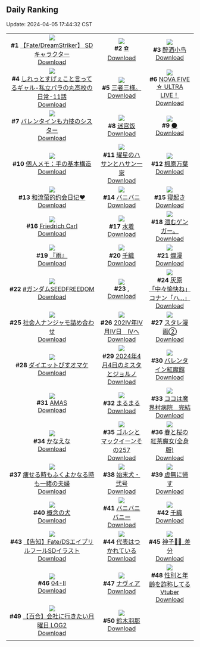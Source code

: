 ## Daily Ranking
Update: 2024-04-05 17:44:32 CST

|      |      |      |
| :----: | :----: | :----: |
| ![](https://i.pixiv.re/c/240x480/img-master/img/2024/04/03/00/00/04/117494992_p0_master1200.jpg)<br>**#1** [【Fate/DreamStriker】 SDキャラクター](https://www.pixiv.net/artworks/117494992)<br>[Download](https://i.pixiv.re/img-original/img/2024/04/03/00/00/04/117494992_p0.png) | ![](https://i.pixiv.re/c/240x480/img-master/img/2024/04/04/00/09/10/117524054_p0_master1200.jpg)<br>**#2** [⚽](https://www.pixiv.net/artworks/117524054)<br>[Download](https://i.pixiv.re/img-original/img/2024/04/04/00/09/10/117524054_p0.png) | ![](https://i.pixiv.re/c/240x480/img-master/img/2024/04/03/00/41/21/117496544_p0_master1200.jpg)<br>**#3** [醉酒小鸟](https://www.pixiv.net/artworks/117496544)<br>[Download](https://i.pixiv.re/img-original/img/2024/04/03/00/41/21/117496544_p0.jpg) |
| ![](https://i.pixiv.re/c/240x480/img-master/img/2024/04/04/00/05/54/117523906_p0_master1200.jpg)<br>**#4** [しれっとすげぇこと言ってるギャル-私立パラの丸高校の日常-11話](https://www.pixiv.net/artworks/117523906)<br>[Download](https://i.pixiv.re/img-original/img/2024/04/04/00/05/54/117523906_p0.jpg) | ![](https://i.pixiv.re/c/240x480/img-master/img/2024/04/03/06/26/00/117501454_p0_master1200.jpg)<br>**#5** [三者三様。](https://www.pixiv.net/artworks/117501454)<br>[Download](https://i.pixiv.re/img-original/img/2024/04/03/06/26/00/117501454_p0.jpg) | ![](https://i.pixiv.re/c/240x480/img-master/img/2024/04/03/00/53/00/117496851_p0_master1200.jpg)<br>**#6** [NOVA FIVE ☆ ULTRA LIVE！](https://www.pixiv.net/artworks/117496851)<br>[Download](https://i.pixiv.re/img-original/img/2024/04/03/00/53/00/117496851_p0.png) |
| ![](https://i.pixiv.re/c/240x480/img-master/img/2024/04/04/19/49/47/117544031_p0_master1200.jpg)<br>**#7** [バレンタインも力技のシスター](https://www.pixiv.net/artworks/117544031)<br>[Download](https://i.pixiv.re/img-original/img/2024/04/04/19/49/47/117544031_p0.jpg) | ![](https://i.pixiv.re/c/240x480/img-master/img/2024/04/03/11/12/17/117505125_p0_master1200.jpg)<br>**#8** [迷宫饭](https://www.pixiv.net/artworks/117505125)<br>[Download](https://i.pixiv.re/img-original/img/2024/04/03/11/12/17/117505125_p0.png) | ![](https://i.pixiv.re/c/240x480/img-master/img/2024/04/04/00/41/04/117525148_p0_master1200.jpg)<br>**#9** [🌑](https://www.pixiv.net/artworks/117525148)<br>[Download](https://i.pixiv.re/img-original/img/2024/04/04/00/41/04/117525148_p0.jpg) |
| ![](https://i.pixiv.re/c/240x480/img-master/img/2024/04/04/06/00/09/117530130_p0_master1200.jpg)<br>**#10** [個人メモ：手の基本構造](https://www.pixiv.net/artworks/117530130)<br>[Download](https://i.pixiv.re/img-original/img/2024/04/04/06/00/09/117530130_p0.jpg) | ![](https://i.pixiv.re/c/240x480/img-master/img/2024/04/03/15/07/43/117508936_p0_master1200.jpg)<br>**#11** [耀星のハサンとハサン一家](https://www.pixiv.net/artworks/117508936)<br>[Download](https://i.pixiv.re/img-original/img/2024/04/03/15/07/43/117508936_p0.jpg) | ![](https://i.pixiv.re/c/240x480/img-master/img/2024/04/03/19/50/31/117515136_p0_master1200.jpg)<br>**#12** [楓原万葉](https://www.pixiv.net/artworks/117515136)<br>[Download](https://i.pixiv.re/img-original/img/2024/04/03/19/50/31/117515136_p0.png) |
| ![](https://i.pixiv.re/c/240x480/img-master/img/2024/04/03/23/05/31/117521539_p0_master1200.jpg)<br>**#13** [和流萤的约会日记♥](https://www.pixiv.net/artworks/117521539)<br>[Download](https://i.pixiv.re/img-original/img/2024/04/03/23/05/31/117521539_p0.jpg) | ![](https://i.pixiv.re/c/240x480/img-master/img/2024/04/03/00/00/04/117494996_p0_master1200.jpg)<br>**#14** [バニバニ](https://www.pixiv.net/artworks/117494996)<br>[Download](https://i.pixiv.re/img-original/img/2024/04/03/00/00/04/117494996_p0.jpg) | ![](https://i.pixiv.re/c/240x480/img-master/img/2024/04/03/03/24/49/117499491_p0_master1200.jpg)<br>**#15** [寝起き](https://www.pixiv.net/artworks/117499491)<br>[Download](https://i.pixiv.re/img-original/img/2024/04/03/03/24/49/117499491_p0.png) |
| ![](https://i.pixiv.re/c/240x480/img-master/img/2024/04/03/16/00/30/117509827_p0_master1200.jpg)<br>**#16** [Friedrich Carl](https://www.pixiv.net/artworks/117509827)<br>[Download](https://i.pixiv.re/img-original/img/2024/04/03/16/00/30/117509827_p0.png) | ![](https://i.pixiv.re/c/240x480/img-master/img/2024/04/03/19/54/50/117515243_p0_master1200.jpg)<br>**#17** [水着](https://www.pixiv.net/artworks/117515243)<br>[Download](https://i.pixiv.re/img-original/img/2024/04/03/19/54/50/117515243_p0.png) | ![](https://i.pixiv.re/c/240x480/img-master/img/2024/04/04/13/55/11/117534056_p0_master1200.jpg)<br>**#18** [潜むゲンガー。](https://www.pixiv.net/artworks/117534056)<br>[Download](https://i.pixiv.re/img-original/img/2024/04/04/13/55/11/117534056_p0.jpg) |
| ![](https://i.pixiv.re/c/240x480/img-master/img/2024/04/03/00/00/32/117495133_p0_master1200.jpg)<br>**#19** [『雨』](https://www.pixiv.net/artworks/117495133)<br>[Download](https://i.pixiv.re/img-original/img/2024/04/03/00/00/32/117495133_p0.png) | ![](https://i.pixiv.re/c/240x480/img-master/img/2024/04/03/00/00/21/117495079_p0_master1200.jpg)<br>**#20** [千織](https://www.pixiv.net/artworks/117495079)<br>[Download](https://i.pixiv.re/img-original/img/2024/04/03/00/00/21/117495079_p0.jpg) | ![](https://i.pixiv.re/c/240x480/img-master/img/2024/04/03/00/00/27/117495111_p0_master1200.jpg)<br>**#21** [爛漫](https://www.pixiv.net/artworks/117495111)<br>[Download](https://i.pixiv.re/img-original/img/2024/04/03/00/00/27/117495111_p0.png) |
| ![](https://i.pixiv.re/c/240x480/img-master/img/2024/04/03/16/14/10/117510088_p0_master1200.jpg)<br>**#22** [#ガンダムSEEDFREEDOM](https://www.pixiv.net/artworks/117510088)<br>[Download](https://i.pixiv.re/img-original/img/2024/04/03/16/14/10/117510088_p0.jpg) | ![](https://i.pixiv.re/c/240x480/img-master/img/2024/04/04/18/44/05/117542401_p0_master1200.jpg)<br>**#23** [.](https://www.pixiv.net/artworks/117542401)<br>[Download](https://i.pixiv.re/img-original/img/2024/04/04/18/44/05/117542401_p0.jpg) | ![](https://i.pixiv.re/c/240x480/img-master/img/2024/04/03/15/55/50/117509721_p0_master1200.jpg)<br>**#24** [灰原「中々愉快ね」コナン「ハ…」](https://www.pixiv.net/artworks/117509721)<br>[Download](https://i.pixiv.re/img-original/img/2024/04/03/15/55/50/117509721_p0.jpg) |
| ![](https://i.pixiv.re/c/240x480/img-master/img/2024/04/03/18/44/57/117513428_p0_master1200.jpg)<br>**#25** [社会人ナンジャモ詰め合わせ](https://www.pixiv.net/artworks/117513428)<br>[Download](https://i.pixiv.re/img-original/img/2024/04/03/18/44/57/117513428_p0.jpg) | ![](https://i.pixiv.re/c/240x480/img-master/img/2024/04/04/04/44/06/117529357_p0_master1200.jpg)<br>**#26** [202Ⅳ年Ⅳ月Ⅳ日　Ⅳへ](https://www.pixiv.net/artworks/117529357)<br>[Download](https://i.pixiv.re/img-original/img/2024/04/04/04/44/06/117529357_p0.png) | ![](https://i.pixiv.re/c/240x480/img-master/img/2024/04/04/19/07/11/117543021_p0_master1200.jpg)<br>**#27** [スタレ漫画②](https://www.pixiv.net/artworks/117543021)<br>[Download](https://i.pixiv.re/img-original/img/2024/04/04/19/07/11/117543021_p0.jpg) |
| ![](https://i.pixiv.re/c/240x480/img-master/img/2024/04/04/12/04/06/117535145_p0_master1200.jpg)<br>**#28** [ダイエットぴすオマケ](https://www.pixiv.net/artworks/117535145)<br>[Download](https://i.pixiv.re/img-original/img/2024/04/04/12/04/06/117535145_p0.png) | ![](https://i.pixiv.re/c/240x480/img-master/img/2024/04/04/00/18/27/117524431_p0_master1200.jpg)<br>**#29** [2024年4月4日のミスタとジョルノ](https://www.pixiv.net/artworks/117524431)<br>[Download](https://i.pixiv.re/img-original/img/2024/04/04/00/18/27/117524431_p0.jpg) | ![](https://i.pixiv.re/c/240x480/img-master/img/2024/04/03/19/15/07/117514243_p0_master1200.jpg)<br>**#30** [バレンタイン紅魔館](https://www.pixiv.net/artworks/117514243)<br>[Download](https://i.pixiv.re/img-original/img/2024/04/03/19/15/07/117514243_p0.jpg) |
| ![](https://i.pixiv.re/c/240x480/img-master/img/2024/04/03/00/00/25/117495096_p0_master1200.jpg)<br>**#31** [AMAS](https://www.pixiv.net/artworks/117495096)<br>[Download](https://i.pixiv.re/img-original/img/2024/04/03/00/00/25/117495096_p0.jpg) | ![](https://i.pixiv.re/c/240x480/img-master/img/2024/04/03/21/12/28/117517620_p0_master1200.jpg)<br>**#32** [まるまる](https://www.pixiv.net/artworks/117517620)<br>[Download](https://i.pixiv.re/img-original/img/2024/04/03/21/12/28/117517620_p0.jpg) | ![](https://i.pixiv.re/c/240x480/img-master/img/2024/04/03/14/41/25/117508477_p0_master1200.jpg)<br>**#33** [ココは魔界村病院　完結](https://www.pixiv.net/artworks/117508477)<br>[Download](https://i.pixiv.re/img-original/img/2024/04/03/14/41/25/117508477_p0.jpg) |
| ![](https://i.pixiv.re/c/240x480/img-master/img/2024/04/04/04/47/16/117529397_p0_master1200.jpg)<br>**#34** [かなえな](https://www.pixiv.net/artworks/117529397)<br>[Download](https://i.pixiv.re/img-original/img/2024/04/04/04/47/16/117529397_p0.png) | ![](https://i.pixiv.re/c/240x480/img-master/img/2024/04/03/12/40/53/117506596_p0_master1200.jpg)<br>**#35** [ゴルシとマックイーンその257](https://www.pixiv.net/artworks/117506596)<br>[Download](https://i.pixiv.re/img-original/img/2024/04/03/12/40/53/117506596_p0.png) | ![](https://i.pixiv.re/c/240x480/img-master/img/2024/04/03/19/19/25/117514345_p0_master1200.jpg)<br>**#36** [春と桜の紅茶魔女(全身版)](https://www.pixiv.net/artworks/117514345)<br>[Download](https://i.pixiv.re/img-original/img/2024/04/03/19/19/25/117514345_p0.jpg) |
| ![](https://i.pixiv.re/c/240x480/img-master/img/2024/04/03/00/07/00/117495541_p0_master1200.jpg)<br>**#37** [痩せる時もふくよかなる時も一緒の夫婦](https://www.pixiv.net/artworks/117495541)<br>[Download](https://i.pixiv.re/img-original/img/2024/04/03/00/07/00/117495541_p0.jpg) | ![](https://i.pixiv.re/c/240x480/img-master/img/2024/04/03/00/00/28/117495116_p0_master1200.jpg)<br>**#38** [始末犬・弐号](https://www.pixiv.net/artworks/117495116)<br>[Download](https://i.pixiv.re/img-original/img/2024/04/03/00/00/28/117495116_p0.jpg) | ![](https://i.pixiv.re/c/240x480/img-master/img/2024/04/03/19/26/11/117514507_p0_master1200.jpg)<br>**#39** [虚無に帰す](https://www.pixiv.net/artworks/117514507)<br>[Download](https://i.pixiv.re/img-original/img/2024/04/03/19/26/11/117514507_p0.png) |
| ![](https://i.pixiv.re/c/240x480/img-master/img/2024/04/04/00/44/05/117525219_p0_master1200.jpg)<br>**#40** [概念の犬](https://www.pixiv.net/artworks/117525219)<br>[Download](https://i.pixiv.re/img-original/img/2024/04/04/00/44/05/117525219_p0.png) | ![](https://i.pixiv.re/c/240x480/img-master/img/2024/04/04/00/00/01/117523385_p0_master1200.jpg)<br>**#41** [バニバニバニー](https://www.pixiv.net/artworks/117523385)<br>[Download](https://i.pixiv.re/img-original/img/2024/04/04/00/00/01/117523385_p0.jpg) | ![](https://i.pixiv.re/c/240x480/img-master/img/2024/04/03/19/03/26/117513995_p0_master1200.jpg)<br>**#42** [千織](https://www.pixiv.net/artworks/117513995)<br>[Download](https://i.pixiv.re/img-original/img/2024/04/03/19/03/26/117513995_p0.png) |
| ![](https://i.pixiv.re/c/240x480/img-master/img/2024/04/04/18/49/17/117542520_p0_master1200.jpg)<br>**#43** [【告知】Fate/DSエイプリルフールSDイラスト](https://www.pixiv.net/artworks/117542520)<br>[Download](https://i.pixiv.re/img-original/img/2024/04/04/18/49/17/117542520_p0.png) | ![](https://i.pixiv.re/c/240x480/img-master/img/2024/04/03/22/01/44/117519389_p0_master1200.jpg)<br>**#44** [代表はつかれている](https://www.pixiv.net/artworks/117519389)<br>[Download](https://i.pixiv.re/img-original/img/2024/04/03/22/01/44/117519389_p0.jpg) | ![](https://i.pixiv.re/c/240x480/img-master/img/2024/04/03/01/07/32/117497255_p0_master1200.jpg)<br>**#45** [神子🦊🌸_差分](https://www.pixiv.net/artworks/117497255)<br>[Download](https://i.pixiv.re/img-original/img/2024/04/03/01/07/32/117497255_p0.jpg) |
| ![](https://i.pixiv.re/c/240x480/img-master/img/2024/04/04/14/41/18/117525658_p0_master1200.jpg)<br>**#46** [04-Ⅱ](https://www.pixiv.net/artworks/117525658)<br>[Download](https://i.pixiv.re/img-original/img/2024/04/04/14/41/18/117525658_p0.png) | ![](https://i.pixiv.re/c/240x480/img-master/img/2024/04/03/00/37/42/117496449_p0_master1200.jpg)<br>**#47** [ナヴィア](https://www.pixiv.net/artworks/117496449)<br>[Download](https://i.pixiv.re/img-original/img/2024/04/03/00/37/42/117496449_p0.jpg) | ![](https://i.pixiv.re/c/240x480/img-master/img/2024/04/03/21/17/24/117517783_p0_master1200.jpg)<br>**#48** [性別と年齢を詐称してるVtuber](https://www.pixiv.net/artworks/117517783)<br>[Download](https://i.pixiv.re/img-original/img/2024/04/03/21/17/24/117517783_p0.png) |
| ![](https://i.pixiv.re/c/240x480/img-master/img/2024/04/03/00/56/22/117496931_p0_master1200.jpg)<br>**#49** [【百合】会社に行きたい月曜日 LOG2](https://www.pixiv.net/artworks/117496931)<br>[Download](https://i.pixiv.re/img-original/img/2024/04/03/00/56/22/117496931_p0.jpg) | ![](https://i.pixiv.re/c/240x480/img-master/img/2024/04/03/15/26/59/117509228_p0_master1200.jpg)<br>**#50** [鈴木羽那](https://www.pixiv.net/artworks/117509228)<br>[Download](https://i.pixiv.re/img-original/img/2024/04/03/15/26/59/117509228_p0.jpg) |
|      |
